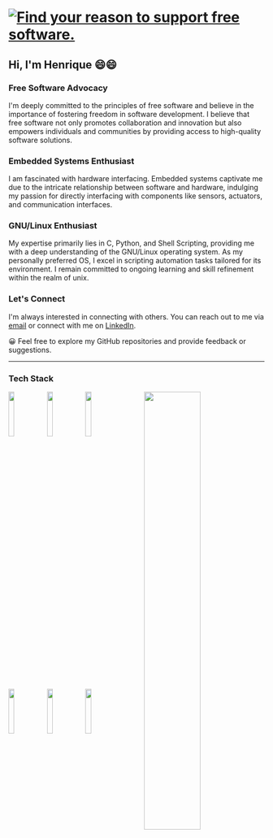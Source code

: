 # [![Find your reason to support free software.](https://static.fsf.org/nosvn/appeal2022/spring/social-banner.png)](https://fsf.org/)

## Hi, I'm Henrique 😄😄

### Free Software Advocacy

I'm deeply committed to the principles of free software and believe in the importance of fostering freedom in software development. I believe that free software not only promotes collaboration and innovation but also empowers individuals and communities by providing access to high-quality software solutions.

### Embedded Systems Enthusiast

I am fascinated with hardware interfacing. Embedded systems captivate me due to the intricate relationship between software and hardware, indulging my passion for directly interfacing with components like sensors, actuators, and communication interfaces.

### GNU/Linux Enthusiast

My expertise primarily lies in C, Python, and Shell Scripting, providing me with a deep understanding of the GNU/Linux operating system. As my personally preferred OS, I excel in scripting automation tasks tailored for its environment. I remain committed to ongoing learning and skill refinement within the realm of unix.

### Let's Connect

I'm always interested in connecting with others. You can reach out to me via [email](mailto:me@h3nc4.com) or connect with me on [LinkedIn](https://linkedin.com/in/h3nc4).

😀 Feel free to explore my GitHub repositories and provide feedback or suggestions.

---

### Tech Stack

<p><img width="47%"align="right"src="https://stats.h3nc4.com/api/"/><code><img width="15%"src="https://vectorlogo.zone/logos/java/java-ar21.svg"></code><code><img width="15%"src="https://vectorlogo.zone/logos/python/python-ar21.svg"></code><code><img width="15%"src="https://vectorlogo.zone/logos/djangoproject/djangoproject-ar21.svg"></code><code><img width="15%"src="https://vectorlogo.zone/logos/git-scm/git-scm-ar21.svg"></code><code><img width="15%"src="https://vectorlogo.zone/logos/linux/linux-ar21.svg"></code><code><img width="15%"src="https://www.vectorlogo.zone/logos/postgresql/postgresql-ar21.svg"></code>
